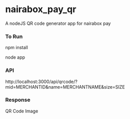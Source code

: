 # nairabox_pay_qr

A nodeJS QR code generator app for nairabox pay

### To Run

npm install 

node app


### API 
http://localhost:3000/api/qrcode/?mid=MERCHANTID&name=MERCHANTNAME&size=SIZE

### Response
QR Code Image